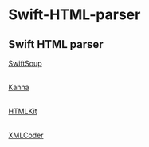 # Swift-HTML-parser
## Swift HTML parser
[SwiftSoup](https://github.com/scinfu/SwiftSoup) <br><br>

[Kanna](https://github.com/tid-kijyun/Kanna) <br><br>

[HTMLKit](https://github.com/iabudiab/HTMLKit) <br><br>


[XMLCoder](https://github.com/CoreOffice/XMLCoder) <br><br>
